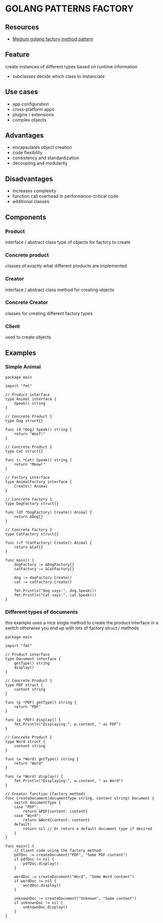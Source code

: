 # GOLANG PATTERNS FACTORY

## Resources
- [Medium golang factory method pattern](https://medium.com/@swabhavtechlabs/implementing-the-factory-design-pattern-in-golang-a-comprehensive-guide-36d351b53e3a)

## Feature
create instances of different types based on runtime information
- subclasses decide which class to instanciate

## Use cases
- app configuration
- cross-platform apps
- plugins / extensions
- complex objects

## Advantages
- encapsulates object creation
- code flexibility
- consistency and standardization
- decoupling and modularity

## Disadvantages
- increases complexity
- function call overhead in performance-critical code
- additional classes

## Components

### Product
interface / abstract class
type of objects for factory to create

### Concrete product
classes of exactly what different products are implemented

### Creator
interface / abstract class
method for creating objects

### Concrete Creator
classes for creating different factory types

### Client
used to create objects

## Examples

### Simple Animal
```golang
package main

import "fmt"

// Product interface
type Animal interface {
	Speak() string
}

// Concrete Product 1
type Dog struct{}

func (d *Dog) Speak() string {
	return "Woof!"
}

// Concrete Product 2
type Cat struct{}

func (c *Cat) Speak() string {
	return "Meow!"
}

// Factory interface
type AnimalFactory interface {
	Create() Animal
}

// Concrete Factory 1
type DogFactory struct{}

func (df *DogFactory) Create() Animal {
	return &Dog{}
}

// Concrete Factory 2
type CatFactory struct{}

func (cf *CatFactory) Create() Animal {
	return &Cat{}
}

func main() {
    dogFactory := &DogFactory{}
    catFactory := &CatFactory{}

    dog := dogFactory.Create()
    cat := catFactory.Create()

    fmt.Println("Dog says:", dog.Speak())
    fmt.Println("Cat says:", cat.Speak())
}
```

### Different types of documents
this example uses a nice single method to create the product interface in a switch
otherwise you end up with lots of factory struct / methods

```golang
package main

import "fmt"

// Product interface
type Document interface {
	getType() string
	display()
}

// Concrete Product 1
type PDF struct {
	content string
}

func (p *PDF) getType() string {
	return "PDF"
}

func (p *PDF) display() {
	fmt.Println("Displaying:", p.content, " as PDF")
}

// Concrete Product 2
type Word struct {
	content string
}

func (w *Word) getType() string {
	return "Word"
}

func (w *Word) display() {
	fmt.Println("Displaying:", w.content, " as Word")
}

// Creator function (factory method)
func createDocument(documentType string, content string) Document {
	switch documentType {
	case "PDF":
		return &PDF{content: content}
	case "Word":
		return &Word{content: content}
	default:
		return nil // Or return a default document type if desired
	}
}

func main() {
	// Client code using the factory method
	pdfDoc := createDocument("PDF", "Some PDF content")
	if pdfDoc != nil {
		pdfDoc.display()
	}

	wordDoc := createDocument("Word", "Some Word content")
	if wordDoc != nil {
		wordDoc.display()
	}

	unknownDoc := createDocument("Unknown", "Some content")
	if unknownDoc != nil {
		unknownDoc.display()
	}
}
```
